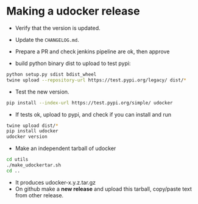 # Making a udocker release

* Verify that the version is updated.
* Update the `CHANGELOG.md`.
* Prepare a PR and check jenkins pipeline are ok, then approve

* build python binary dist to upload to test pypi:

```bash
python setup.py sdist bdist_wheel
twine upload --repository-url https://test.pypi.org/legacy/ dist/*
```

* Test the new version.

```bash
pip install --index-url https://test.pypi.org/simple/ udocker
```

* If tests ok, upload to pypi, and check if you can install and run

```bash
twine upload dist/*
pip install udocker
udocker version
```

* Make an independent tarball of udocker

```bash
cd utils
./make_udockertar.sh
cd ..
```

* It produces udocker-x.y.z.tar.gz
* On github make a **new release** and upload this tarball, copy/paste text
  from other release.
